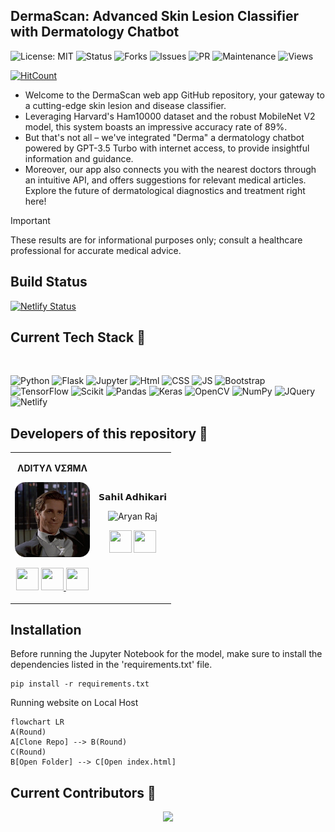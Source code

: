 ## DermaScan: Advanced Skin Lesion Classifier with Dermatology Chatbot
![License: MIT](https://img.shields.io/badge/License-MIT-yellow.svg?style=for-the-badges)
![Status](https://img.shields.io/website-up-down-green-red/https/derma-scan.netlify.app.svg)
![Forks](https://img.shields.io/github/forks/ADITYAVOFFICIAL/Skin-Disease-Classifierp.svg)
![Issues](https://img.shields.io/github/issues/ADITYAVOFFICIAL/Skin-Disease-Classifier.svg)
![PR](https://img.shields.io/github/issues-pr/ADITYAVOFFICIAL/Skin-Disease-Classifier.svg)
![Maintenance](https://img.shields.io/badge/Maintained%3F-yes-green.svg)
![Views](https://views.whatilearened.today/views/github/ADITYAVOFFICIAL/Skin-Disease-Classifier.svg)


[![HitCount](https://hits.dwyl.com/ADITYAVOFFICIAL/Skin-Disease-Classifier.svg)](https://hits.dwyl.com/ADITYAVOFFICIAL/Skin-Disease-Classifier)
  <p>
    <ul>
      <li>Welcome to the DermaScan web app GitHub repository, your gateway to a cutting-edge skin lesion and disease classifier.</li>
      <li>Leveraging Harvard's Ham10000 dataset and the robust MobileNet V2 model, this system boasts an impressive accuracy rate of 89%.</li>
      <li>But that's not all – we've integrated "Derma" a dermatology chatbot powered by GPT-3.5 Turbo with internet access, to provide insightful information and guidance.</li>
      <li>Moreover, our app also connects you with the nearest doctors through an intuitive API, and offers suggestions for relevant medical articles. Explore the future of dermatological diagnostics and treatment right here!</li>
    </ul>


> [!IMPORTANT]
> These results are for informational purposes only; consult a healthcare professional for accurate medical advice.

 ## Build Status
 [![Netlify Status](https://api.netlify.com/api/v1/badges/a1f776b3-3424-4a08-9f85-b212b66cfbe8/deploy-status)](https://app.netlify.com/sites/derma-scan/deploys)

 ## Current Tech Stack 🔻
<div style="display: inline_block"><br>
  
  ![Python](https://img.shields.io/badge/Python-3776AB.svg?style=for-the-badge&logo=Python&logoColor=white)
  ![Flask](https://img.shields.io/badge/Flask-000000.svg?style=for-the-badge&logo=Flask&logoColor=white)
  ![Jupyter](https://img.shields.io/badge/Jupyter-F37626.svg?style=for-the-badge&logo=Jupyter&logoColor=white)
  ![Html](https://img.shields.io/badge/HTML5-E34F26.svg?style=for-the-badge&logo=HTML5&logoColor=white)
  ![CSS](https://img.shields.io/badge/CSS3-1572B6.svg?style=for-the-badge&logo=CSS3&logoColor=white)
  ![JS](https://img.shields.io/badge/JavaScript-F7DF1E.svg?style=for-the-badge&logo=JavaScript&logoColor=black)
  ![Bootstrap](https://img.shields.io/badge/Bootstrap-7952B3.svg?style=for-the-badge&logo=Bootstrap&logoColor=white)
  ![TensorFlow](https://img.shields.io/badge/TensorFlow-FF6F00.svg?style=for-the-badge&logo=TensorFlow&logoColor=white)
  ![Scikit](https://img.shields.io/badge/scikitlearn-F7931E.svg?style=for-the-badge&logo=scikit-learn&logoColor=white)
  ![Pandas](https://img.shields.io/badge/pandas-150458.svg?style=for-the-badge&logo=pandas&logoColor=white)
  ![Keras](https://img.shields.io/badge/Keras-D00000.svg?style=for-the-badge&logo=Keras&logoColor=white)
  ![OpenCV](https://img.shields.io/badge/OpenCV-5C3EE8.svg?style=for-the-badge&logo=OpenCV&logoColor=white)
  ![NumPy](https://img.shields.io/badge/NumPy-013243.svg?style=for-the-badge&logo=NumPy&logoColor=white)
  ![JQuery](https://img.shields.io/badge/jQuery-0769AD?style=for-the-badge&logo=jquery&logoColor=white)
  ![Netlify](https://img.shields.io/badge/Netlify-00C7B7.svg?style=for-the-badge&logo=Netlify&logoColor=white)
</div>
  
<div><h2><strong>Developers of this repository 🔻</strong></h2></div>

<table align="center">
<tr align="center">
<td>

**ΛDIƬYΛ VΣЯMΛ**

<p align="center">
<img src = "https://raw.githubusercontent.com/ADITYAVOFFICIAL/ADITYAVOFFICIAL/main/pics/adityav.png"  height="120" alt="Aditya Verma">
</p>
<p align="center">
<a href = "https://github.com/ADITYAVOFFICIAL"><img src = "https://img.icons8.com/3d-fluency/94/github.png" width="36" height = "36"/></a>
<a href = "https://www.linkedin.com/in/aditya-verma-real/">
<img src = "https://img.icons8.com/color/48/linkedin.png" width="36" height="36"/>
</a>
<a href = "https://medium.com/@adityaver">
<img src = "https://img.icons8.com/stickers/100/medium-logo.png" width="36" height="36"/>
</a>
</p>
</td>

<td>
𝗦𝗮𝗵𝗶𝗹 𝗔𝗱𝗵𝗶𝗸𝗮𝗿𝗶

<p align="center">
<img src = "https://avatars.githubusercontent.com/u/116698850?v=4"  height="120" alt="Aryan Raj">
</p>
<p align="center">
<a href = "https://github.com/Sahilopl"><img src = "https://img.icons8.com/3d-fluency/94/github.png" width="36" height = "36"/></a>
<a href = "https://www.linkedin.com/in/sahil-adhikari-57b445250/">
<img src = "https://img.icons8.com/color/48/linkedin.png" width="36" height="36"/>
</a>
</p>
</td>
</table>

 ## Installation
 <div>
 <p>Before running the Jupyter Notebook for the model, make sure to install the dependencies listed in the 'requirements.txt' file.</p>
   
   ```
   pip install -r requirements.txt
   ```

<p>Running website on Local Host</p>

```mermaid
flowchart LR
A(Round)
A[Clone Repo] --> B(Round)
C(Round)
B[Open Folder] --> C[Open index.html]
```


 </div>

 ## Current Contributors 🔻
<div align="center">
  <a href="https://github.com/ADITYAVOFFICIAL/Skin-Disease-Classifier/graphs/contributors">
  <img src="https://contrib.rocks/image?repo=ADITYAVOFFICIAL/Skin-Disease-Classifier" />
</a>
</div>
